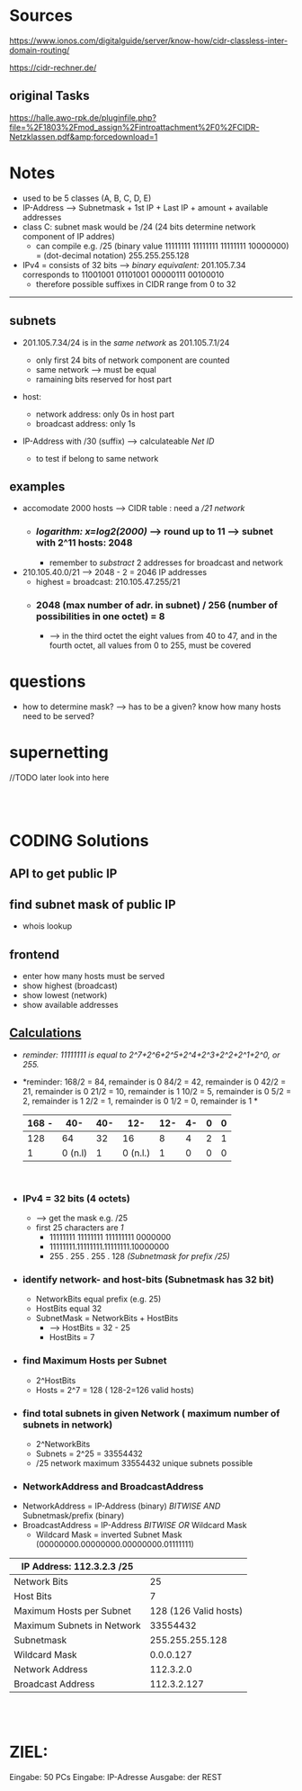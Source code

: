 # Sources

https://www.ionos.com/digitalguide/server/know-how/cidr-classless-inter-domain-routing/

https://cidr-rechner.de/


## original Tasks
https://halle.awo-rpk.de/pluginfile.php?file=%2F1803%2Fmod_assign%2Fintroattachment%2F0%2FCIDR-Netzklassen.pdf&amp;forcedownload=1


# Notes

- used to be 5 classes (A, B, C, D, E)
- IP-Address --> Subnetmask + 1st IP + Last IP + amount + available addresses
- class C: subnet mask would be /24 (24 bits determine network component of IP addres)
	- can compile e.g. /25  (binary value 11111111 11111111 11111111 10000000) = (dot-decimal notation) 255.255.255.128
- IPv4 = consists of 32 bits -->  *binary equivalent:* 201.105.7.34 corresponds to 11001001 01101001 00000111 00100010
	- therefore possible suffixes in CIDR range from 0 to 32

***

## subnets
- 201.105.7.34/24 is in the *same network* as 201.105.7.1/24
	- only first 24 bits of network component are counted
	- same network --> must be equal
	- ramaining bits reserved for host part
	
- host: 
	- network address: only 0s in host part
	- broadcast address: only 1s

- IP-Address with /30 (suffix) --> calculateable *Net ID*
	- to test if belong to same network
	
## examples

- accomodate 2000 hosts --> CIDR table : need a _/21 network_ 
	- ### *logarithm: x=log2(2000)* --> round up to 11 --> subnet with 2^11 hosts: 2048
		- remember to *substract* 2 addresses for broadcast and network
- 210.105.40.0/21 --> 2048 - 2 = 2046 IP addresses 
	- highest = broadcast: 210.105.47.255/21
	- ### 2048 (max number of adr. in subnet) / 256 (number of possibilities in one octet) = 8
		- -->  in the third octet the eight values from 40 to 47, and in the fourth octet, all values from 0 to 255, must be covered

# questions
- how to determine mask? --> has to be a given? know how many hosts need to be served?


# supernetting
//TODO later look into here
	
<br>
<br>

# CODING Solutions
## API to get public IP

## find subnet mask of public IP
- whois lookup

## frontend
- enter how many hosts must be served
- show highest (broadcast)
- show lowest (network)
- show available addresses

## [Calculations](http://subnetcalculator.info/CIDR-tutorial)
- *reminder: 11111111 is equal to 2^7+2^6+2^5+2^4+2^3+2^2+2^1+2^0, or 255.*
- *reminder: 
			168/2 = 84, remainder is 0
			84/2 = 42, remainder is 0
			42/2 = 21, remainder is 0
			21/2 = 10, remainder is 1
			10/2 = 5, remainder is 0
			5/2 = 2, remainder is 1
			2/2 = 1, remainder is 0
			1/2 = 0, remainder is 1 *
			
	| 168 - | 40- | 40- | 12- | 12- | 4- | 0 | 0 |
	|---|---|---|---|---|---|---|---|
	| 128 | 64 | 32 | 16 | 8 | 4 | 2 | 1 |
	| 1 | 0 (n.l)| 1 | 0 (n.l.) | 1 | 0 | 0 | 0 |
<br>
	
- ### IPv4 = 32 bits (4 octets)
	- --> get the mask e.g. /25
	- first 25 characters are *1*
		- 11111111 11111111 111111111 0000000
		- 11111111.11111111.11111111.10000000
		- 255 . 255 . 255 . 128 *(Subnetmask for prefix /25)*
- ### identify network- and host-bits (Subnetmask has 32 bit)
	- NetworkBits equal prefix (e.g. 25)
	- HostBits equal 32
	- SubnetMask = NetworkBits + HostBits
		- --> HostBits = 32 - 25
		- HostBits = 7
- ### find Maximum Hosts per Subnet
	- 2^HostBits
	- Hosts = 2^7 = 128 ( 128-2=126 valid hosts)
- ### find total subnets in given Network ( maximum number of subnets in network)
	- 2^NetworkBits
	- Subnets = 2^25 = 33554432
	- /25 network maximum 33554432 unique subnets possible
- ### NetworkAddress and BroadcastAddress
- NetworkAddress = IP-Address (binary) *BITWISE AND* Subnetmask/prefix (binary)
- BroadcastAddress = IP-Address *BITWISE OR* Wildcard Mask
	- Wildcard Mask = inverted Subnet Mask (00000000.00000000.00000000.01111111)


| IP Address: 112.3.2.3 /25 | |
|----|---|
| Network Bits  |	25 |
| Host Bits |	7 |
| Maximum Hosts per Subnet 	| 128 (126 Valid hosts) |
| Maximum Subnets in Network 	| 33554432 |
| Subnetmask 	| 255.255.255.128 |
| Wildcard Mask 	| 0.0.0.127 |
| Network Address 	| 112.3.2.0 |
| Broadcast Address 	| 112.3.2.127 |
		
<br>
<br>

# ZIEL:
Eingabe: 50 PCs
Eingabe: IP-Adresse
Ausgabe: der REST